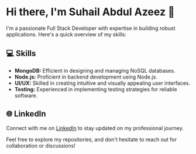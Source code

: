 # Hi there, I'm Suhail Abdul Azeez 👋

I'm a passionate Full Stack Developer with expertise in building robust applications. Here's a quick overview of my skills:

## 💻 Skills
- **MongoDB:** Efficient in designing and managing NoSQL databases.
- **Node.js:** Proficient in backend development using Node.js.
- **UI/UX:** Skilled in creating intuitive and visually appealing user interfaces.
- **Testing:** Experienced in implementing testing strategies for reliable software.

## 🌐 LinkedIn
Connect with me on [LinkedIn](https://www.linkedin.com/in/suhail-abdul-azeez-profile) to stay updated on my professional journey.

Feel free to explore my repositories, and don't hesitate to reach out for collaboration or discussions!

